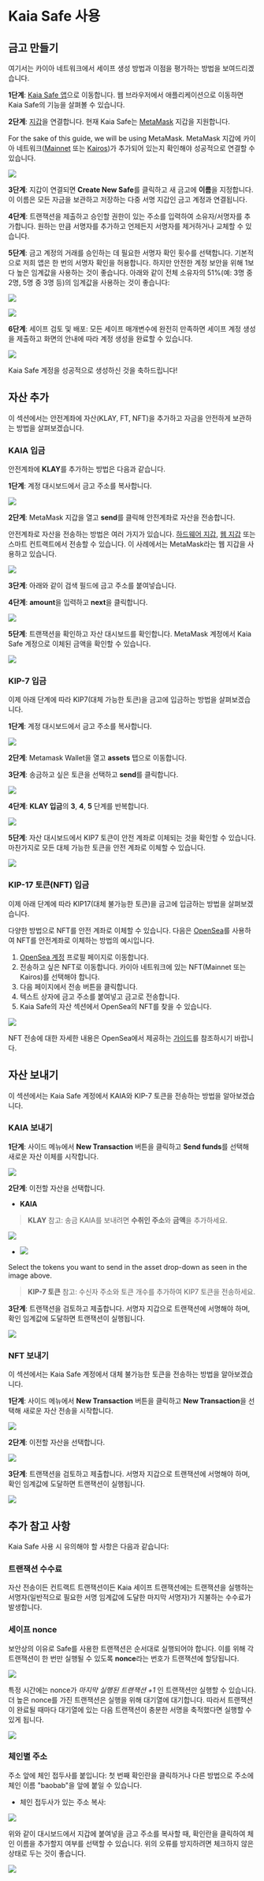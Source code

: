 # Kaia Safe 사용

## 금고 만들기

여기서는 카이아 네트워크에서 세이프 생성 방법과 이점을 평가하는 방법을 보여드리겠습니다.

**1단계**: [Kaia Safe 앱](https://safe.klaytn.foundation/)으로 이동합니다. 웹 브라우저에서 애플리케이션으로 이동하면 Kaia Safe의 기능을 살펴볼 수 있습니다.

**2단계**: [지갑](https://docs.ethhub.io/using-ethereum/wallets/intro-to-ethereum-wallets/)을 연결합니다. 현재 Kaia Safe는 [MetaMask](../../../tutorials/connecting-metamask) 지갑을 지원합니다.

For the sake of this guide, we will be using MetaMask. MetaMask 지갑에 카이아 네트워크([Mainnet](../../../tutorials/connecting-metamask#connect-to-klaytn-cypress-network-mainnet) 또는 [Kairos](../../../tutorials/connecting-metamask#connect-to-klaytn-baobab-network-testnet))가 추가되어 있는지 확인해야 성공적으로 연결할 수 있습니다.

![](/img/build/tools/1_safeConnect.gif)

**3단계**: 지갑이 연결되면 **Create New Safe**를 클릭하고 새 금고에 **이름**을 지정합니다. 이 이름은 모든 자금을 보관하고 저장하는 다중 서명 지갑인 금고 계정과 연결됩니다.

**4단계**: 트랜잭션을 제출하고 승인할 권한이 있는 주소를 입력하여 소유자/서명자를 추가합니다. 원하는 만큼 서명자를 추가하고 언제든지 서명자를 제거하거나 교체할 수 있습니다.

**5단계**: 금고 계정의 거래를 승인하는 데 필요한 서명자 확인 횟수를 선택합니다. 기본적으로 저희 앱은 한 번의 서명자 확인을 허용합니다. 하지만 안전한 계정 보안을 위해 1보다 높은 임계값을 사용하는 것이 좋습니다. 아래와 같이 전체 소유자의 51%(예: 3명 중 2명, 5명 중 3명 등)의 임계값을 사용하는 것이 좋습니다:

![](/img/build/tools/23_acctPrepend.png)

![](/img/build/tools/6_safeSendKlay.gif)

**6단계**: 세이프 검토 및 배포: 모든 세이프 매개변수에 완전히 만족하면 세이프 계정 생성을 제출하고 화면의 안내에 따라 계정 생성을 완료할 수 있습니다.

![](/img/build/tools/8_safeExecKlay.gif)

Kaia Safe 계정을 성공적으로 생성하신 것을 축하드립니다!

## 자산 추가

이 섹션에서는 안전계좌에 자산(KLAY, FT, NFT)을 추가하고 자금을 안전하게 보관하는 방법을 살펴보겠습니다.

### KAIA 입금

안전계좌에 **KLAY**를 추가하는 방법은 다음과 같습니다.

**1단계**: 계정 대시보드에서 금고 주소를 복사합니다.

![](/img/build/tools/25_copyAcctPrepend.png)

**2단계**: MetaMask 지갑을 열고 **send**를 클릭해 안전계좌로 자산을 전송합니다.

안전계좌로 자산을 전송하는 방법은 여러 가지가 있습니다. [하드웨어 지갑](https://docs.ethhub.io/using-ethereum/wallets/hardware/), [웹 지갑](https://docs.ethhub.io/using-ethereum/wallets/web/) 또는 스마트 컨트랙트에서 전송할 수 있습니다. 이 사례에서는 MetaMask라는 웹 지갑을 사용하고 있습니다.

![](/img/build/tools/f2_sendBtn.png)

**3단계**: 아래와 같이 검색 필드에 금고 주소를 붙여넣습니다.

**4단계**: **amount**을 입력하고 **next**을 클릭합니다.

![](/img/build/tools/3_safeOwners.png)

**5단계**: 트랜잭션을 확인하고 자산 대시보드를 확인합니다. MetaMask 계정에서 Kaia Safe 계정으로 이체된 금액을 확인할 수 있습니다.

![](/img/build/tools/10_safeChooseNFT.gif)

### KIP-7 입금

이제 아래 단계에 따라 KIP7(대체 가능한 토큰)을 금고에 입금하는 방법을 살펴보겠습니다.

**1단계**: 계정 대시보드에서 금고 주소를 복사합니다.

![](/img/build/tools/f1_copyAddr.png)

**2단계**: Metamask Wallet을 열고 **assets** 탭으로 이동합니다.

**3단계**: 송금하고 싶은 토큰을 선택하고 **send**를 클릭합니다.

![](/img/build/tools/7_safeSendKIP7.gif)

**4단계**: **KLAY 입금**의 **3**, **4**, **5** 단계를 반복합니다.

![](/img/build/tools/f5_sendDone.png)

**5단계**: 자산 대시보드에서 KIP7 토큰이 안전 계좌로 이체되는 것을 확인할 수 있습니다. 마찬가지로 모든 대체 가능한 토큰을 안전 계좌로 이체할 수 있습니다.

![](/img/build/tools/21_safeNounce.png)

### KIP-17 토큰(NFT) 입금

이제 아래 단계에 따라 KIP17(대체 불가능한 토큰)을 금고에 입금하는 방법을 살펴보겠습니다.

다양한 방법으로 NFT를 안전 계좌로 이체할 수 있습니다. 다음은 [OpenSea](https://opensea.io/about)를 사용하여 NFT를 안전계좌로 이체하는 방법의 예시입니다.

1. [OpenSea 계정](https://testnets.opensea.io/account) 프로필 페이지로 이동합니다.
2. 전송하고 싶은 NFT로 이동합니다. 카이아 네트워크에 있는 NFT(Mainnet 또는 Kairos)를 선택해야 합니다.
3. 다음 페이지에서 전송 버튼을 클릭합니다.
4. 텍스트 상자에 금고 주소를 붙여넣고 금고로 전송합니다.
5. Kaia Safe의 자산 섹션에서 OpenSea의 NFT를 찾을 수 있습니다.

![](/img/build/tools/9_safeNFTInit.gif)

NFT 전송에 대한 자세한 내용은 OpenSea에서 제공하는 [가이드](https://support.opensea.io/hc/en-us/articles/5183126109715-How-can-I-transfer-an-NFT-using-OpenSea-#:~:text=Go%20to%20the%20MetaMask%20app,see%20the%20Estimated%20gas%20fee)를 참조하시기 바랍니다.

## 자산 보내기

이 섹션에서는 Kaia Safe 계정에서 KAIA와 KIP-7 토큰을 전송하는 방법을 알아보겠습니다.

### KAIA 보내기 <a id="Send KAIA from Safe"></a>

**1단계**: 사이드 메뉴에서 **New Transaction** 버튼을 클릭하고 **Send funds**를 선택해 새로운 자산 이체를 시작합니다.

![](/img/build/tools/ft2_assetTst.png)

**2단계**: 이전할 자산을 선택합니다.

- **KAIA**

> **KLAY**
> 참고: 송금 KAIA를 보내려면 **수취인 주소**와 **금액**을 추가하세요.

![](/img/build/tools/5_safeSendInit.gif)

- ![](/img/build/tools/f4_amountNext.png)

Select the tokens you want to send in the asset drop-down as seen in the image above.

> **KIP-7 토큰**
> 참고: 수신자 주소와 토큰 개수를 추가하여 KIP7 토큰을 전송하세요.

**3단계**: 트랜잭션을 검토하고 제출합니다. 서명자 지갑으로 트랜잭션에 서명해야 하며, 확인 임계값에 도달하면 트랜잭션이 실행됩니다.

![](/img/build/tools/4_deploySafe.gif)

### NFT 보내기 <a id="Send NFTs from Safe"></a>

이 섹션에서는 Kaia Safe 계정에서 대체 불가능한 토큰을 전송하는 방법을 알아보겠습니다.

**1단계**: 사이드 메뉴에서 **New Transaction** 버튼을 클릭하고 **New Transaction**을 선택해 새로운 자산 전송을 시작합니다.

![](/img/build/tools/ft3_tstDone.png)

**2단계**: 이전할 자산을 선택합니다.

![](/img/build/tools/sendNFTOpensea.gif)

**3단계**: 트랜잭션을 검토하고 제출합니다. 서명자 지갑으로 트랜잭션에 서명해야 하며, 확인 임계값에 도달하면 트랜잭션이 실행됩니다.

![](/img/build/tools/11_safeNftExec.gif)

## 추가 참고 사항 <a id="Points to Note"></a>

Kaia Safe 사용 시 유의해야 할 사항은 다음과 같습니다:

### 트랜잭션 수수료 <a id="Transaction Fees"></a>

자산 전송이든 컨트랙트 트랜잭션이든 Kaia 세이프 트랜잭션에는 트랜잭션을 실행하는 서명자(일반적으로 필요한 서명 임계값에 도달한 마지막 서명자)가 지불하는 수수료가 발생합니다.

### 세이프 nonce <a id="Safe Nonce"></a>

보안상의 이유로 Safe를 사용한 트랜잭션은 순서대로 실행되어야 합니다. 이를 위해 각 트랜잭션이 한 번만 실행될 수 있도록 **nonce**라는 번호가 트랜잭션에 할당됩니다.

![](/img/build/tools/f1_copyAddr.png)

특정 시간에는 nonce가 _마지막 실행된 트랜잭션 +1_ 인 트랜잭션만 실행할 수 있습니다. 더 높은 nonce를 가진 트랜잭션은 실행을 위해 대기열에 대기합니다. 따라서 트랜잭션이 완료될 때마다 대기열에 있는 다음 트랜잭션이 충분한 서명을 축적했다면 실행할 수 있게 됩니다.

![](/img/build/tools/2_safeName.gif)

### 체인별 주소 <a id="Chain-specific addresses"></a>

주소 앞에 체인 접두사를 붙입니다: 첫 번째 확인란을 클릭하거나 다른 방법으로 주소에 체인 이름 "baobab"을 앞에 붙일 수 있습니다.

- 체인 접두사가 있는 주소 복사:

![](/img/build/tools/22_chainSpec.png)

위와 같이 대시보드에서 지갑에 붙여넣을 금고 주소를 복사할 때, 확인란을 클릭하여 체인 이름을 추가할지 여부를 선택할 수 있습니다. 위의 오류를 방지하려면 체크하지 않은 상태로 두는 것이 좋습니다.

![](/img/build/tools/24_chainAddrError.png)
